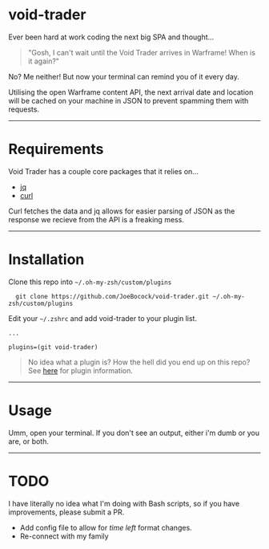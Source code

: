 # void-trader

Ever been hard at work coding the next big SPA and thought... 

> "Gosh, I can't wait until the Void Trader arrives in Warframe! When is it again?"

No? Me neither! But now your terminal can remind you of it every day.

Utilising the open Warframe content API, the next arrival date and location will be cached on your machine in JSON to prevent spamming them with requests.

---

# Requirements

Void Trader has a couple core packages that it relies on...

- [jq](https://stedolan.github.io/jq/)
- [curl](https://curl.se/)

Curl fetches the data and jq allows for easier parsing of JSON as the response we recieve from the API is a freaking mess.

---

# Installation

Clone this repo into `~/.oh-my-zsh/custom/plugins`

``` 
  git clone https://github.com/JoeBocock/void-trader.git ~/.oh-my-zsh/custom/plugins 
```

Edit your `~/.zshrc` and add void-trader to your plugin list.

```
...

plugins=(git void-trader)
```

> No idea what a plugin is? How the hell did you end up on this repo? See [here](https://github.com/ohmyzsh/ohmyzsh/wiki/Plugins) for plugin information.

---

# Usage

Umm, open your terminal. If you don't see an output, either i'm dumb or you are, or both.

---

# TODO

I have literally no idea what I'm doing with Bash scripts, so if you have improvements, please submit a PR.

- Add config file to allow for *time left* format changes.
- Re-connect with my family
